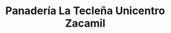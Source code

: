 ---
title: "Panadería La Tecleña Unicentro Zacamil"
url: /mejicanos/panaderia-la-teclena-unicentro-zacamil/
shop: Bäckerei
---